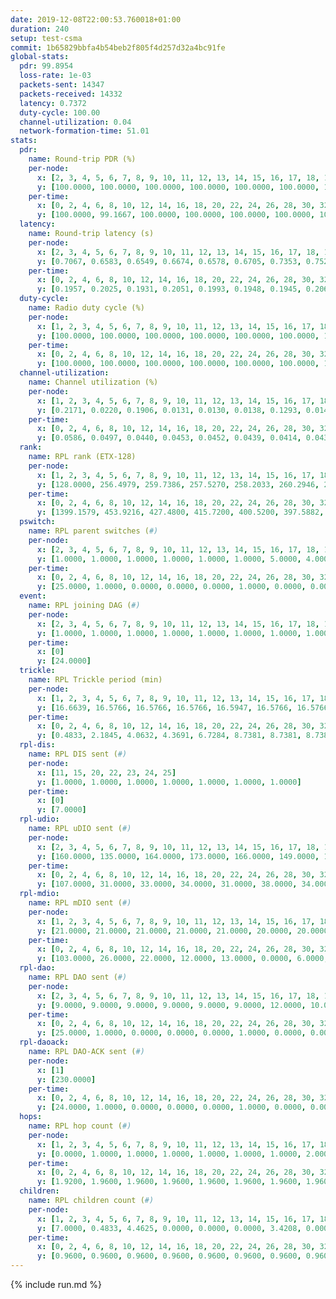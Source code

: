 ```yaml
---
date: 2019-12-08T22:00:53.760018+01:00
duration: 240
setup: test-csma
commit: 1b65829bbfa4b54beb2f805f4d257d32a4bc91fe
global-stats:
  pdr: 99.8954
  loss-rate: 1e-03
  packets-sent: 14347
  packets-received: 14332
  latency: 0.7372
  duty-cycle: 100.00
  channel-utilization: 0.04
  network-formation-time: 51.01
stats:
  pdr:
    name: Round-trip PDR (%)
    per-node:
      x: [2, 3, 4, 5, 6, 7, 8, 9, 10, 11, 12, 13, 14, 15, 16, 17, 18, 19, 20, 21, 22, 23, 24, 25]
      y: [100.0000, 100.0000, 100.0000, 100.0000, 100.0000, 100.0000, 100.0000, 100.0000, 100.0000, 100.0000, 100.0000, 100.0000, 100.0000, 100.0000, 100.0000, 100.0000, 100.0000, 99.8328, 100.0000, 97.9021, 99.8276, 99.8285, 100.0000, 100.0000]
    per-time:
      x: [0, 2, 4, 6, 8, 10, 12, 14, 16, 18, 20, 22, 24, 26, 28, 30, 32, 34, 36, 38, 40, 42, 44, 46, 48, 50, 52, 54, 56, 58, 60, 62, 64, 66, 68, 70, 72, 74, 76, 78, 80, 82, 84, 86, 88, 90, 92, 94, 96, 98, 100, 102, 104, 106, 108, 110, 112, 114, 116, 118, 120, 122, 124, 126, 128, 130, 132, 134, 136, 138, 140, 142, 144, 146, 148, 150, 152, 154, 156, 158, 160, 162, 164, 166, 168, 170, 172, 174, 176, 178, 180, 182, 184, 186, 188, 190, 192, 194, 196, 198, 200, 202, 204, 206, 208, 210, 212, 214, 216, 218, 220, 222, 224, 226, 228, 230, 232, 234, 236, 238]
      y: [100.0000, 99.1667, 100.0000, 100.0000, 100.0000, 100.0000, 100.0000, 100.0000, 100.0000, 100.0000, 100.0000, 100.0000, 100.0000, 100.0000, 100.0000, 100.0000, 100.0000, 100.0000, 100.0000, 100.0000, 100.0000, 100.0000, 100.0000, 100.0000, 100.0000, 100.0000, 100.0000, 100.0000, 100.0000, 100.0000, 100.0000, 99.1667, 100.0000, 100.0000, 100.0000, 100.0000, 100.0000, 100.0000, 100.0000, 100.0000, 100.0000, 100.0000, 100.0000, 100.0000, 100.0000, 100.0000, 100.0000, 100.0000, 100.0000, 100.0000, 100.0000, 100.0000, 100.0000, 100.0000, 100.0000, 100.0000, 100.0000, 100.0000, 100.0000, 100.0000, 100.0000, 100.0000, 100.0000, 100.0000, 100.0000, 100.0000, 100.0000, 100.0000, 100.0000, 100.0000, 100.0000, 100.0000, 100.0000, 100.0000, 100.0000, 100.0000, 100.0000, 100.0000, 100.0000, 100.0000, 100.0000, 100.0000, 100.0000, 100.0000, 100.0000, 100.0000, 100.0000, 100.0000, 100.0000, 100.0000, 100.0000, 100.0000, 100.0000, 100.0000, 100.0000, 100.0000, 100.0000, 100.0000, 100.0000, 100.0000, 100.0000, 100.0000, 100.0000, 100.0000, 100.0000, 100.0000, 100.0000, 100.0000, 98.3333, 100.0000, 98.3333, 93.3333, 99.1667, 100.0000, 100.0000, 100.0000, 100.0000, 100.0000, 100.0000, 100.0000]
  latency:
    name: Round-trip latency (s)
    per-node:
      x: [2, 3, 4, 5, 6, 7, 8, 9, 10, 11, 12, 13, 14, 15, 16, 17, 18, 19, 20, 21, 22, 23, 24, 25]
      y: [0.7067, 0.6583, 0.6549, 0.6674, 0.6578, 0.6705, 0.7353, 0.7526, 0.6357, 0.7569, 0.6886, 0.7555, 0.7293, 0.7310, 0.7634, 0.7120, 0.7116, 0.8054, 0.7895, 0.7836, 0.8384, 0.8857, 0.8141, 0.8087]
    per-time:
      x: [0, 2, 4, 6, 8, 10, 12, 14, 16, 18, 20, 22, 24, 26, 28, 30, 32, 34, 36, 38, 40, 42, 44, 46, 48, 50, 52, 54, 56, 58, 60, 62, 64, 66, 68, 70, 72, 74, 76, 78, 80, 82, 84, 86, 88, 90, 92, 94, 96, 98, 100, 102, 104, 106, 108, 110, 112, 114, 116, 118, 120, 122, 124, 126, 128, 130, 132, 134, 136, 138, 140, 142, 144, 146, 148, 150, 152, 154, 156, 158, 160, 162, 164, 166, 168, 170, 172, 174, 176, 178, 180, 182, 184, 186, 188, 190, 192, 194, 196, 198, 200, 202, 204, 206, 208, 210, 212, 214, 216, 218, 220, 222, 224, 226, 228, 230, 232, 234, 236, 238]
      y: [0.1957, 0.2025, 0.1931, 0.2051, 0.1993, 0.1948, 0.1945, 0.2068, 0.1975, 0.1899, 0.1942, 0.2093, 0.1928, 0.2081, 0.2039, 0.2084, 0.1988, 0.2020, 0.1965, 0.1981, 0.2037, 0.1857, 0.1798, 0.1926, 0.2047, 0.1899, 0.1845, 0.1820, 0.1941, 0.1932, 0.1818, 0.1959, 0.1939, 0.1841, 0.1887, 0.1904, 0.1779, 0.1960, 0.1860, 0.1862, 0.1843, 0.1772, 0.1782, 0.1856, 0.1935, 0.1854, 0.1884, 0.1919, 0.1744, 0.2000, 0.1972, 0.2693, 1.1555, 1.1659, 1.1600, 1.1645, 1.1458, 1.1392, 1.1683, 1.1670, 1.1653, 1.1677, 1.1598, 1.1631, 1.1544, 1.1549, 1.1607, 1.1659, 1.1643, 1.1516, 1.1666, 1.1676, 1.1528, 1.1493, 1.1708, 1.1620, 1.1637, 1.1568, 1.1540, 1.1608, 1.1534, 1.1740, 1.1522, 1.1496, 1.1610, 1.1468, 1.1469, 1.1560, 1.1424, 1.1513, 1.1484, 1.1589, 1.1513, 1.1554, 1.1636, 1.1462, 1.1550, 1.1529, 1.1546, 1.1225, 1.1724, 1.1523, 1.1658, 1.1462, 1.1551, 1.1592, 1.1506, 1.1478, 1.1603, 1.1537, 1.1511, 1.1655, 1.1641, 1.1399, 1.1448, 1.1532, 1.1505, 1.1382, 1.1470, 1.1430]
  duty-cycle:
    name: Radio duty cycle (%)
    per-node:
      x: [1, 2, 3, 4, 5, 6, 7, 8, 9, 10, 11, 12, 13, 14, 15, 16, 17, 18, 19, 20, 21, 22, 23, 24, 25]
      y: [100.0000, 100.0000, 100.0000, 100.0000, 100.0000, 100.0000, 100.0000, 100.0000, 100.0000, 100.0000, 100.0000, 100.0000, 100.0000, 100.0000, 100.0000, 100.0000, 100.0000, 100.0000, 100.0000, 100.0000, 100.0000, 100.0000, 100.0000, 100.0000, 100.0000]
    per-time:
      x: [0, 2, 4, 6, 8, 10, 12, 14, 16, 18, 20, 22, 24, 26, 28, 30, 32, 34, 36, 38, 40, 42, 44, 46, 48, 50, 52, 54, 56, 58, 60, 62, 64, 66, 68, 70, 72, 74, 76, 78, 80, 82, 84, 86, 88, 90, 92, 94, 96, 98, 100, 102, 104, 106, 108, 110, 112, 114, 116, 118, 120, 122, 124, 126, 128, 130, 132, 134, 136, 138, 140, 142, 144, 146, 148, 150, 152, 154, 156, 158, 160, 162, 164, 166, 168, 170, 172, 174, 176, 178, 180, 182, 184, 186, 188, 190, 192, 194, 196, 198, 200, 202, 204, 206, 208, 210, 212, 214, 216, 218, 220, 222, 224, 226, 228, 230, 232, 234, 236, 238]
      y: [100.0000, 100.0000, 100.0000, 100.0000, 100.0000, 100.0000, 100.0000, 100.0000, 100.0000, 100.0000, 100.0000, 100.0000, 100.0000, 100.0000, 100.0000, 100.0000, 100.0000, 100.0000, 100.0000, 100.0000, 100.0000, 100.0000, 100.0000, 100.0000, 100.0000, 100.0000, 100.0000, 100.0000, 100.0000, 100.0000, 100.0000, 100.0000, 100.0000, 100.0000, 100.0000, 100.0000, 100.0000, 100.0000, 100.0000, 100.0000, 100.0000, 100.0000, 100.0000, 100.0000, 100.0000, 100.0000, 100.0000, 100.0000, 100.0000, 100.0000, 100.0000, 100.0000, 100.0000, 100.0000, 100.0000, 100.0000, 100.0000, 100.0000, 100.0000, 100.0000, 100.0000, 100.0000, 100.0000, 100.0000, 100.0000, 100.0000, 100.0000, 100.0000, 100.0000, 100.0000, 100.0000, 100.0000, 100.0000, 100.0000, 100.0000, 100.0000, 100.0000, 100.0000, 100.0000, 100.0000, 100.0000, 100.0000, 100.0000, 100.0000, 100.0000, 100.0000, 100.0000, 100.0000, 100.0000, 100.0000, 100.0000, 100.0000, 100.0000, 100.0000, 100.0000, 100.0000, 100.0000, 100.0000, 100.0000, 100.0000, 100.0000, 100.0000, 100.0000, 100.0000, 100.0000, 100.0000, 100.0000, 100.0000, 100.0000, 100.0000, 100.0000, 100.0000, 100.0000, 100.0000, 100.0000, 100.0000, 100.0000, 100.0000, 100.0000, 100.0000]
  channel-utilization:
    name: Channel utilization (%)
    per-node:
      x: [1, 2, 3, 4, 5, 6, 7, 8, 9, 10, 11, 12, 13, 14, 15, 16, 17, 18, 19, 20, 21, 22, 23, 24, 25]
      y: [0.2171, 0.0220, 0.1906, 0.0131, 0.0130, 0.0138, 0.1293, 0.0148, 0.0144, 0.0479, 0.0146, 0.0137, 0.0257, 0.0145, 0.0321, 0.0169, 0.0946, 0.0693, 0.0154, 0.0241, 0.0178, 0.0227, 0.0167, 0.0143, 0.0150]
    per-time:
      x: [0, 2, 4, 6, 8, 10, 12, 14, 16, 18, 20, 22, 24, 26, 28, 30, 32, 34, 36, 38, 40, 42, 44, 46, 48, 50, 52, 54, 56, 58, 60, 62, 64, 66, 68, 70, 72, 74, 76, 78, 80, 82, 84, 86, 88, 90, 92, 94, 96, 98, 100, 102, 104, 106, 108, 110, 112, 114, 116, 118, 120, 122, 124, 126, 128, 130, 132, 134, 136, 138, 140, 142, 144, 146, 148, 150, 152, 154, 156, 158, 160, 162, 164, 166, 168, 170, 172, 174, 176, 178, 180, 182, 184, 186, 188, 190, 192, 194, 196, 198, 200, 202, 204, 206, 208, 210, 212, 214, 216, 218, 220, 222, 224, 226, 228, 230, 232, 234, 236, 238]
      y: [0.0586, 0.0497, 0.0440, 0.0453, 0.0452, 0.0439, 0.0414, 0.0437, 0.0470, 0.0439, 0.0419, 0.0460, 0.0436, 0.0424, 0.0537, 0.0440, 0.0455, 0.0417, 0.0433, 0.0434, 0.0406, 0.0448, 0.0418, 0.0418, 0.0462, 0.0474, 0.0407, 0.0439, 0.0453, 0.0448, 0.0426, 0.0454, 0.0425, 0.0438, 0.0408, 0.0431, 0.0412, 0.0447, 0.0409, 0.0407, 0.0414, 0.0404, 0.0406, 0.0461, 0.0445, 0.0403, 0.0416, 0.0423, 0.0425, 0.0428, 0.0393, 0.0416, 0.0401, 0.0405, 0.0421, 0.0440, 0.0422, 0.0479, 0.0432, 0.0428, 0.0464, 0.0441, 0.0428, 0.0449, 0.0406, 0.0419, 0.0419, 0.0420, 0.0429, 0.0426, 0.0426, 0.0438, 0.0460, 0.0374, 0.0446, 0.0414, 0.0459, 0.0379, 0.0416, 0.0428, 0.0411, 0.0429, 0.0419, 0.0415, 0.0413, 0.0464, 0.0450, 0.0443, 0.0375, 0.0413, 0.0430, 0.0448, 0.0422, 0.0445, 0.0416, 0.0426, 0.0435, 0.0400, 0.0434, 0.0443, 0.0448, 0.0418, 0.0459, 0.0442, 0.0383, 0.0471, 0.0406, 0.0413, 0.0420, 0.0454, 0.0415, 0.0477, 0.0492, 0.0450, 0.0467, 0.0459, 0.0405, 0.0431, 0.0413, 0.0430]
  rank:
    name: RPL rank (ETX-128)
    per-node:
      x: [1, 2, 3, 4, 5, 6, 7, 8, 9, 10, 11, 12, 13, 14, 15, 16, 17, 18, 19, 20, 21, 22, 23, 24, 25]
      y: [128.0000, 256.4979, 259.7386, 257.5270, 258.2033, 260.2946, 258.8091, 392.6694, 395.2951, 259.8008, 391.8091, 387.2172, 390.6066, 391.4398, 390.9303, 405.1079, 392.1826, 689.8971, 532.9306, 524.4504, 537.5813, 526.3251, 656.9069, 566.5145, 574.4149]
    per-time:
      x: [0, 2, 4, 6, 8, 10, 12, 14, 16, 18, 20, 22, 24, 26, 28, 30, 32, 34, 36, 38, 40, 42, 44, 46, 48, 50, 52, 54, 56, 58, 60, 62, 64, 66, 68, 70, 72, 74, 76, 78, 80, 82, 84, 86, 88, 90, 92, 94, 96, 98, 100, 102, 104, 106, 108, 110, 112, 114, 116, 118, 120, 122, 124, 126, 128, 130, 132, 134, 136, 138, 140, 142, 144, 146, 148, 150, 152, 154, 156, 158, 160, 162, 164, 166, 168, 170, 172, 174, 176, 178, 180, 182, 184, 186, 188, 190, 192, 194, 196, 198, 200, 202, 204, 206, 208, 210, 212, 214, 216, 218, 220, 222, 224, 226, 228, 230, 232, 234, 236, 238]
      y: [1399.1579, 453.9216, 427.4800, 415.7200, 400.5200, 397.5882, 396.6600, 396.5000, 394.4200, 392.8400, 392.1600, 393.1400, 392.9200, 390.9800, 390.4600, 391.1400, 390.8800, 391.3800, 392.3400, 391.9400, 392.3200, 393.9400, 393.5200, 394.2200, 390.2000, 390.8400, 394.0000, 392.7400, 391.6400, 393.5800, 392.0200, 392.8600, 391.7600, 390.9000, 389.3600, 389.9020, 387.0000, 389.2400, 388.8400, 388.3000, 387.9800, 388.7400, 387.7800, 384.4400, 385.6800, 385.9200, 383.2200, 385.7200, 394.1176, 388.2800, 386.7200, 388.7600, 389.8000, 390.3600, 390.3400, 391.9600, 391.4510, 390.9615, 390.2200, 389.1400, 390.6800, 391.7400, 391.0392, 389.6604, 390.2200, 390.1800, 394.5660, 391.6400, 392.1600, 389.7800, 387.7000, 390.7843, 392.1961, 387.1800, 387.1600, 386.6800, 388.4314, 382.5000, 384.9200, 383.6200, 384.7200, 383.5200, 383.5490, 384.6200, 387.7000, 387.9200, 388.6800, 388.3400, 388.9800, 387.7800, 390.3529, 391.3725, 393.6078, 388.9400, 388.8000, 390.2400, 390.1000, 387.9800, 390.3333, 390.2075, 389.3800, 392.6667, 390.3800, 391.6400, 390.1400, 397.5098, 393.9412, 392.4717, 392.0588, 389.1000, 389.9800, 391.3400, 395.3600, 395.4200, 392.8235, 388.9200, 390.2600, 389.6275, 389.9000, 387.9000]
  pswitch:
    name: RPL parent switches (#)
    per-node:
      x: [2, 3, 4, 5, 6, 7, 8, 9, 10, 11, 12, 13, 14, 15, 16, 17, 18, 19, 20, 21, 22, 23, 24, 25]
      y: [1.0000, 1.0000, 1.0000, 1.0000, 1.0000, 1.0000, 5.0000, 4.0000, 1.0000, 1.0000, 4.0000, 4.0000, 1.0000, 4.0000, 1.0000, 1.0000, 2.0000, 5.0000, 2.0000, 6.0000, 3.0000, 7.0000, 1.0000, 1.0000]
    per-time:
      x: [0, 2, 4, 6, 8, 10, 12, 14, 16, 18, 20, 22, 24, 26, 28, 30, 32, 34, 36, 38, 40, 42, 44, 46, 48, 50, 52, 54, 56, 58, 60, 62, 64, 66, 68, 70, 72, 74, 76, 78, 80, 82, 84, 86, 88, 90, 92, 94, 96, 98, 100, 102, 104, 106, 108, 110, 112, 114, 116, 118, 120, 122, 124, 126, 128, 130, 132, 134, 136, 138, 140, 142, 144, 146, 148, 150, 152, 154, 156, 158, 160, 162, 164, 166, 168, 170, 172, 174, 176, 178, 180, 182, 184, 186, 188, 190, 192, 194, 196, 198, 200, 202, 204, 206, 208, 210, 212, 214, 216, 218, 220, 222, 224, 226, 228, 230, 232, 234]
      y: [25.0000, 1.0000, 0.0000, 0.0000, 0.0000, 1.0000, 0.0000, 0.0000, 0.0000, 0.0000, 0.0000, 0.0000, 0.0000, 0.0000, 0.0000, 0.0000, 0.0000, 0.0000, 0.0000, 0.0000, 0.0000, 0.0000, 0.0000, 0.0000, 0.0000, 0.0000, 0.0000, 0.0000, 0.0000, 0.0000, 0.0000, 0.0000, 0.0000, 0.0000, 0.0000, 1.0000, 0.0000, 0.0000, 0.0000, 0.0000, 0.0000, 0.0000, 0.0000, 0.0000, 0.0000, 0.0000, 0.0000, 0.0000, 1.0000, 0.0000, 0.0000, 0.0000, 0.0000, 0.0000, 0.0000, 0.0000, 1.0000, 2.0000, 0.0000, 0.0000, 0.0000, 0.0000, 1.0000, 3.0000, 0.0000, 0.0000, 3.0000, 0.0000, 0.0000, 0.0000, 0.0000, 1.0000, 1.0000, 0.0000, 0.0000, 0.0000, 1.0000, 0.0000, 0.0000, 0.0000, 0.0000, 0.0000, 1.0000, 0.0000, 0.0000, 0.0000, 0.0000, 0.0000, 0.0000, 0.0000, 1.0000, 1.0000, 1.0000, 0.0000, 0.0000, 0.0000, 0.0000, 0.0000, 1.0000, 3.0000, 0.0000, 1.0000, 0.0000, 0.0000, 0.0000, 1.0000, 1.0000, 3.0000, 1.0000, 0.0000, 0.0000, 0.0000, 0.0000, 0.0000, 1.0000, 0.0000, 0.0000, 1.0000]
  event:
    name: RPL joining DAG (#)
    per-node:
      x: [2, 3, 4, 5, 6, 7, 8, 9, 10, 11, 12, 13, 14, 15, 16, 17, 18, 19, 20, 21, 22, 23, 24, 25]
      y: [1.0000, 1.0000, 1.0000, 1.0000, 1.0000, 1.0000, 1.0000, 1.0000, 1.0000, 1.0000, 1.0000, 1.0000, 1.0000, 1.0000, 1.0000, 1.0000, 1.0000, 1.0000, 1.0000, 1.0000, 1.0000, 1.0000, 1.0000, 1.0000]
    per-time:
      x: [0]
      y: [24.0000]
  trickle:
    name: RPL Trickle period (min)
    per-node:
      x: [1, 2, 3, 4, 5, 6, 7, 8, 9, 10, 11, 12, 13, 14, 15, 16, 17, 18, 19, 20, 21, 22, 23, 24, 25]
      y: [16.6639, 16.5766, 16.5766, 16.5766, 16.5947, 16.5766, 16.5766, 16.5556, 16.5866, 16.5766, 16.5392, 16.5507, 16.5866, 16.5755, 16.5866, 16.5766, 16.5766, 16.4391, 16.5456, 16.5335, 16.5494, 16.5380, 16.4912, 16.5296, 16.5296]
    per-time:
      x: [0, 2, 4, 6, 8, 10, 12, 14, 16, 18, 20, 22, 24, 26, 28, 30, 32, 34, 36, 38, 40, 42, 44, 46, 48, 50, 52, 54, 56, 58, 60, 62, 64, 66, 68, 70, 72, 74, 76, 78, 80, 82, 84, 86, 88, 90, 92, 94, 96, 98, 100, 102, 104, 106, 108, 110, 112, 114, 116, 118, 120, 122, 124, 126, 128, 130, 132, 134, 136, 138, 140, 142, 144, 146, 148, 150, 152, 154, 156, 158, 160, 162, 164, 166, 168, 170, 172, 174, 176, 178, 180, 182, 184, 186, 188, 190, 192, 194, 196, 198, 200, 202, 204, 206, 208, 210, 212, 214, 216, 218, 220, 222, 224, 226, 228, 230, 232, 234, 236, 238]
      y: [0.4833, 2.1845, 4.0632, 4.3691, 6.7284, 8.7381, 8.7381, 8.7381, 11.5343, 17.4763, 17.4763, 17.4763, 17.4763, 17.4763, 17.4763, 17.4763, 17.4763, 17.4763, 17.4763, 17.4763, 17.4763, 17.4763, 17.4763, 17.4763, 17.4763, 17.4763, 17.4763, 17.4763, 17.4763, 17.4763, 17.4763, 17.4763, 17.4763, 17.4763, 17.4763, 17.4763, 17.4763, 17.4763, 17.4763, 17.4763, 17.4763, 17.4763, 17.4763, 17.4763, 17.4763, 17.4763, 17.4763, 17.4763, 17.4763, 17.4763, 17.4763, 17.4763, 17.4763, 17.4763, 17.4763, 17.4763, 17.4763, 17.4763, 17.4763, 17.4763, 17.4763, 17.4763, 17.4763, 17.4763, 17.4763, 17.4763, 17.4763, 17.4763, 17.4763, 17.4763, 17.4763, 17.4763, 17.4763, 17.4763, 17.4763, 17.4763, 17.4763, 17.4763, 17.4763, 17.4763, 17.4763, 17.4763, 17.4763, 17.4763, 17.4763, 17.4763, 17.4763, 17.4763, 17.4763, 17.4763, 17.4763, 17.4763, 17.4763, 17.4763, 17.4763, 17.4763, 17.4763, 17.4763, 17.4763, 17.4763, 17.4763, 17.4763, 17.4763, 17.4763, 17.4763, 17.4763, 17.4763, 17.4763, 17.4763, 17.4763, 17.4763, 17.4763, 17.4763, 17.4763, 17.4763, 17.4763, 17.4763, 17.4763, 17.4763, 17.4763]
  rpl-dis:
    name: RPL DIS sent (#)
    per-node:
      x: [11, 15, 20, 22, 23, 24, 25]
      y: [1.0000, 1.0000, 1.0000, 1.0000, 1.0000, 1.0000, 1.0000]
    per-time:
      x: [0]
      y: [7.0000]
  rpl-udio:
    name: RPL uDIO sent (#)
    per-node:
      x: [2, 3, 4, 5, 6, 7, 8, 9, 10, 11, 12, 13, 14, 15, 16, 17, 18, 19, 20, 21, 22, 23, 24, 25]
      y: [160.0000, 135.0000, 164.0000, 173.0000, 166.0000, 149.0000, 174.0000, 161.0000, 166.0000, 161.0000, 171.0000, 160.0000, 166.0000, 171.0000, 166.0000, 158.0000, 167.0000, 172.0000, 163.0000, 173.0000, 171.0000, 160.0000, 159.0000, 167.0000]
    per-time:
      x: [0, 2, 4, 6, 8, 10, 12, 14, 16, 18, 20, 22, 24, 26, 28, 30, 32, 34, 36, 38, 40, 42, 44, 46, 48, 50, 52, 54, 56, 58, 60, 62, 64, 66, 68, 70, 72, 74, 76, 78, 80, 82, 84, 86, 88, 90, 92, 94, 96, 98, 100, 102, 104, 106, 108, 110, 112, 114, 116, 118, 120, 122, 124, 126, 128, 130, 132, 134, 136, 138, 140, 142, 144, 146, 148, 150, 152, 154, 156, 158, 160, 162, 164, 166, 168, 170, 172, 174, 176, 178, 180, 182, 184, 186, 188, 190, 192, 194, 196, 198, 200, 202, 204, 206, 208, 210, 212, 214, 216, 218, 220, 222, 224, 226, 228, 230, 232, 234, 236, 238, 240]
      y: [107.0000, 31.0000, 33.0000, 34.0000, 31.0000, 38.0000, 34.0000, 29.0000, 30.0000, 31.0000, 31.0000, 31.0000, 31.0000, 31.0000, 32.0000, 32.0000, 31.0000, 34.0000, 37.0000, 34.0000, 32.0000, 30.0000, 34.0000, 29.0000, 31.0000, 33.0000, 32.0000, 31.0000, 31.0000, 32.0000, 31.0000, 34.0000, 32.0000, 31.0000, 37.0000, 24.0000, 33.0000, 29.0000, 32.0000, 30.0000, 32.0000, 32.0000, 34.0000, 26.0000, 30.0000, 34.0000, 30.0000, 34.0000, 36.0000, 29.0000, 33.0000, 28.0000, 37.0000, 28.0000, 33.0000, 31.0000, 37.0000, 29.0000, 29.0000, 37.0000, 34.0000, 34.0000, 30.0000, 29.0000, 34.0000, 30.0000, 32.0000, 34.0000, 36.0000, 33.0000, 34.0000, 34.0000, 30.0000, 29.0000, 32.0000, 33.0000, 37.0000, 29.0000, 30.0000, 30.0000, 34.0000, 33.0000, 36.0000, 30.0000, 31.0000, 29.0000, 33.0000, 33.0000, 28.0000, 31.0000, 35.0000, 31.0000, 34.0000, 36.0000, 31.0000, 33.0000, 30.0000, 36.0000, 33.0000, 34.0000, 33.0000, 34.0000, 33.0000, 32.0000, 27.0000, 39.0000, 31.0000, 37.0000, 29.0000, 31.0000, 32.0000, 30.0000, 37.0000, 30.0000, 33.0000, 31.0000, 33.0000, 34.0000, 30.0000, 31.0000, 2.0000]
  rpl-mdio:
    name: RPL mDIO sent (#)
    per-node:
      x: [1, 2, 3, 4, 5, 6, 7, 8, 9, 10, 11, 12, 13, 14, 15, 16, 17, 18, 19, 20, 21, 22, 23, 24, 25]
      y: [21.0000, 21.0000, 21.0000, 21.0000, 21.0000, 20.0000, 20.0000, 21.0000, 21.0000, 20.0000, 21.0000, 21.0000, 20.0000, 20.0000, 20.0000, 20.0000, 20.0000, 20.0000, 21.0000, 21.0000, 20.0000, 21.0000, 20.0000, 21.0000, 21.0000]
    per-time:
      x: [0, 2, 4, 6, 8, 10, 12, 14, 16, 18, 20, 22, 24, 26, 28, 30, 32, 34, 36, 38, 40, 42, 44, 46, 48, 50, 52, 54, 56, 58, 60, 62, 64, 66, 68, 70, 72, 74, 76, 78, 80, 82, 84, 86, 88, 90, 92, 94, 96, 98, 100, 102, 104, 106, 108, 110, 112, 114, 116, 118, 120, 122, 124, 126, 128, 130, 132, 134, 136, 138, 140, 142, 144, 146, 148, 150, 152, 154, 156, 158, 160, 162, 164, 166, 168, 170, 172, 174, 176, 178, 180, 182, 184, 186, 188, 190, 192, 194, 196, 198, 200, 202, 204, 206, 208, 210, 212, 214, 216, 218, 220, 222, 224, 226, 228, 230, 232, 234, 236, 238, 240]
      y: [103.0000, 26.0000, 22.0000, 12.0000, 13.0000, 0.0000, 6.0000, 8.0000, 11.0000, 0.0000, 0.0000, 0.0000, 0.0000, 7.0000, 7.0000, 6.0000, 2.0000, 3.0000, 0.0000, 0.0000, 0.0000, 1.0000, 5.0000, 5.0000, 6.0000, 7.0000, 1.0000, 0.0000, 0.0000, 0.0000, 2.0000, 7.0000, 5.0000, 6.0000, 5.0000, 0.0000, 0.0000, 0.0000, 0.0000, 1.0000, 4.0000, 7.0000, 7.0000, 6.0000, 0.0000, 0.0000, 0.0000, 0.0000, 4.0000, 6.0000, 6.0000, 7.0000, 2.0000, 0.0000, 0.0000, 0.0000, 0.0000, 6.0000, 7.0000, 3.0000, 6.0000, 3.0000, 0.0000, 0.0000, 0.0000, 0.0000, 5.0000, 8.0000, 4.0000, 8.0000, 0.0000, 0.0000, 0.0000, 0.0000, 6.0000, 2.0000, 6.0000, 6.0000, 5.0000, 0.0000, 0.0000, 0.0000, 0.0000, 6.0000, 6.0000, 3.0000, 7.0000, 3.0000, 0.0000, 0.0000, 0.0000, 0.0000, 7.0000, 5.0000, 9.0000, 3.0000, 1.0000, 0.0000, 0.0000, 0.0000, 4.0000, 4.0000, 6.0000, 6.0000, 5.0000, 0.0000, 0.0000, 0.0000, 0.0000, 3.0000, 4.0000, 6.0000, 7.0000, 5.0000, 0.0000, 0.0000, 0.0000, 0.0000, 5.0000, 7.0000, 1.0000]
  rpl-dao:
    name: RPL DAO sent (#)
    per-node:
      x: [2, 3, 4, 5, 6, 7, 8, 9, 10, 11, 12, 13, 14, 15, 16, 17, 18, 19, 20, 21, 22, 23, 24, 25]
      y: [9.0000, 9.0000, 9.0000, 9.0000, 9.0000, 9.0000, 12.0000, 10.0000, 9.0000, 9.0000, 9.0000, 11.0000, 9.0000, 10.0000, 9.0000, 9.0000, 10.0000, 10.0000, 9.0000, 11.0000, 10.0000, 12.0000, 9.0000, 9.0000]
    per-time:
      x: [0, 2, 4, 6, 8, 10, 12, 14, 16, 18, 20, 22, 24, 26, 28, 30, 32, 34, 36, 38, 40, 42, 44, 46, 48, 50, 52, 54, 56, 58, 60, 62, 64, 66, 68, 70, 72, 74, 76, 78, 80, 82, 84, 86, 88, 90, 92, 94, 96, 98, 100, 102, 104, 106, 108, 110, 112, 114, 116, 118, 120, 122, 124, 126, 128, 130, 132, 134, 136, 138, 140, 142, 144, 146, 148, 150, 152, 154, 156, 158, 160, 162, 164, 166, 168, 170, 172, 174, 176, 178, 180, 182, 184, 186, 188, 190, 192, 194, 196, 198, 200, 202, 204, 206, 208, 210, 212, 214, 216, 218, 220, 222, 224, 226, 228, 230, 232, 234]
      y: [25.0000, 1.0000, 0.0000, 0.0000, 0.0000, 1.0000, 0.0000, 0.0000, 0.0000, 0.0000, 0.0000, 0.0000, 0.0000, 0.0000, 22.0000, 0.0000, 1.0000, 0.0000, 0.0000, 1.0000, 0.0000, 0.0000, 0.0000, 0.0000, 0.0000, 0.0000, 0.0000, 0.0000, 19.0000, 3.0000, 1.0000, 0.0000, 0.0000, 1.0000, 0.0000, 1.0000, 0.0000, 0.0000, 0.0000, 0.0000, 0.0000, 0.0000, 12.0000, 9.0000, 1.0000, 0.0000, 0.0000, 1.0000, 1.0000, 1.0000, 0.0000, 0.0000, 0.0000, 0.0000, 0.0000, 0.0000, 6.0000, 16.0000, 1.0000, 0.0000, 0.0000, 1.0000, 2.0000, 3.0000, 0.0000, 0.0000, 3.0000, 0.0000, 0.0000, 0.0000, 3.0000, 12.0000, 4.0000, 0.0000, 0.0000, 0.0000, 2.0000, 3.0000, 0.0000, 0.0000, 1.0000, 0.0000, 1.0000, 0.0000, 0.0000, 12.0000, 6.0000, 0.0000, 0.0000, 0.0000, 2.0000, 3.0000, 2.0000, 0.0000, 0.0000, 0.0000, 1.0000, 0.0000, 1.0000, 13.0000, 4.0000, 1.0000, 0.0000, 0.0000, 0.0000, 2.0000, 3.0000, 2.0000, 1.0000, 0.0000, 1.0000, 0.0000, 1.0000, 5.0000, 10.0000, 1.0000, 0.0000, 1.0000]
  rpl-daoack:
    name: RPL DAO-ACK sent (#)
    per-node:
      x: [1]
      y: [230.0000]
    per-time:
      x: [0, 2, 4, 6, 8, 10, 12, 14, 16, 18, 20, 22, 24, 26, 28, 30, 32, 34, 36, 38, 40, 42, 44, 46, 48, 50, 52, 54, 56, 58, 60, 62, 64, 66, 68, 70, 72, 74, 76, 78, 80, 82, 84, 86, 88, 90, 92, 94, 96, 98, 100, 102, 104, 106, 108, 110, 112, 114, 116, 118, 120, 122, 124, 126, 128, 130, 132, 134, 136, 138, 140, 142, 144, 146, 148, 150, 152, 154, 156, 158, 160, 162, 164, 166, 168, 170, 172, 174, 176, 178, 180, 182, 184, 186, 188, 190, 192, 194, 196, 198, 200, 202, 204, 206, 208, 210, 212, 214, 216, 218, 220, 222, 224, 226, 228, 230, 232, 234]
      y: [24.0000, 1.0000, 0.0000, 0.0000, 0.0000, 1.0000, 0.0000, 0.0000, 0.0000, 0.0000, 0.0000, 0.0000, 0.0000, 0.0000, 22.0000, 0.0000, 1.0000, 0.0000, 0.0000, 1.0000, 0.0000, 0.0000, 0.0000, 0.0000, 0.0000, 0.0000, 0.0000, 0.0000, 19.0000, 3.0000, 1.0000, 0.0000, 0.0000, 1.0000, 0.0000, 1.0000, 0.0000, 0.0000, 0.0000, 0.0000, 0.0000, 0.0000, 12.0000, 9.0000, 1.0000, 0.0000, 0.0000, 1.0000, 1.0000, 1.0000, 0.0000, 0.0000, 0.0000, 0.0000, 0.0000, 0.0000, 6.0000, 16.0000, 1.0000, 0.0000, 0.0000, 1.0000, 2.0000, 3.0000, 0.0000, 0.0000, 3.0000, 0.0000, 0.0000, 0.0000, 3.0000, 12.0000, 4.0000, 0.0000, 0.0000, 0.0000, 2.0000, 3.0000, 0.0000, 0.0000, 1.0000, 0.0000, 1.0000, 0.0000, 0.0000, 12.0000, 6.0000, 0.0000, 0.0000, 0.0000, 2.0000, 3.0000, 2.0000, 0.0000, 0.0000, 0.0000, 1.0000, 0.0000, 1.0000, 13.0000, 4.0000, 1.0000, 0.0000, 0.0000, 0.0000, 2.0000, 3.0000, 2.0000, 1.0000, 0.0000, 1.0000, 0.0000, 1.0000, 5.0000, 10.0000, 1.0000, 0.0000, 1.0000]
  hops:
    name: RPL hop count (#)
    per-node:
      x: [1, 2, 3, 4, 5, 6, 7, 8, 9, 10, 11, 12, 13, 14, 15, 16, 17, 18, 19, 20, 21, 22, 23, 24, 25]
      y: [0.0000, 1.0000, 1.0000, 1.0000, 1.0000, 1.0000, 1.0000, 2.0000, 2.0000, 1.0000, 2.0000, 2.0000, 2.0000, 2.0000, 2.0000, 2.0000, 2.0000, 2.0000, 3.0000, 3.0000, 3.0000, 3.0000, 3.9875, 3.0000, 3.0000]
    per-time:
      x: [0, 2, 4, 6, 8, 10, 12, 14, 16, 18, 20, 22, 24, 26, 28, 30, 32, 34, 36, 38, 40, 42, 44, 46, 48, 50, 52, 54, 56, 58, 60, 62, 64, 66, 68, 70, 72, 74, 76, 78, 80, 82, 84, 86, 88, 90, 92, 94, 96, 98, 100, 102, 104, 106, 108, 110, 112, 114, 116, 118, 120, 122, 124, 126, 128, 130, 132, 134, 136, 138, 140, 142, 144, 146, 148, 150, 152, 154, 156, 158, 160, 162, 164, 166, 168, 170, 172, 174, 176, 178, 180, 182, 184, 186, 188, 190, 192, 194, 196, 198, 200, 202, 204, 206, 208, 210, 212, 214, 216, 218, 220, 222, 224, 226, 228, 230, 232, 234, 236, 238]
      y: [1.9200, 1.9600, 1.9600, 1.9600, 1.9600, 1.9600, 1.9600, 1.9600, 1.9600, 1.9600, 1.9600, 1.9600, 1.9600, 1.9600, 1.9600, 1.9600, 1.9600, 1.9600, 1.9600, 1.9600, 1.9600, 1.9600, 1.9600, 1.9600, 1.9600, 1.9600, 1.9600, 1.9600, 1.9600, 1.9600, 1.9600, 1.9600, 1.9600, 1.9600, 1.9600, 1.9600, 1.9600, 1.9600, 1.9600, 1.9600, 1.9600, 1.9600, 1.9600, 1.9600, 1.9600, 1.9600, 1.9600, 1.9600, 1.9600, 1.9600, 1.9600, 1.9600, 1.9600, 1.9600, 1.9600, 1.9600, 1.9600, 1.9600, 1.9600, 1.9600, 1.9600, 1.9600, 1.9600, 1.9600, 1.9600, 1.9600, 1.9600, 1.9600, 1.9600, 1.9600, 1.9600, 1.9600, 1.9600, 1.9600, 1.9600, 1.9600, 1.9600, 1.9600, 1.9600, 1.9600, 1.9600, 1.9600, 1.9600, 1.9600, 1.9600, 1.9600, 1.9600, 1.9600, 1.9600, 1.9600, 1.9600, 1.9600, 1.9600, 1.9600, 1.9600, 1.9600, 1.9600, 1.9600, 1.9600, 1.9600, 1.9600, 1.9600, 1.9600, 1.9600, 1.9600, 1.9600, 1.9600, 1.9600, 1.9600, 1.9600, 1.9600, 1.9600, 1.9600, 1.9600, 1.9600, 1.9600, 1.9600, 1.9600, 1.9600, 1.9600]
  children:
    name: RPL children count (#)
    per-node:
      x: [1, 2, 3, 4, 5, 6, 7, 8, 9, 10, 11, 12, 13, 14, 15, 16, 17, 18, 19, 20, 21, 22, 23, 24, 25]
      y: [7.0000, 0.4833, 4.4625, 0.0000, 0.0000, 0.0000, 3.4208, 0.0000, 0.0000, 1.6333, 0.0000, 0.0000, 0.3583, 0.0000, 0.7958, 0.0542, 2.6208, 2.1833, 0.0000, 0.4375, 0.1583, 0.3917, 0.0000, 0.0000, 0.0000]
    per-time:
      x: [0, 2, 4, 6, 8, 10, 12, 14, 16, 18, 20, 22, 24, 26, 28, 30, 32, 34, 36, 38, 40, 42, 44, 46, 48, 50, 52, 54, 56, 58, 60, 62, 64, 66, 68, 70, 72, 74, 76, 78, 80, 82, 84, 86, 88, 90, 92, 94, 96, 98, 100, 102, 104, 106, 108, 110, 112, 114, 116, 118, 120, 122, 124, 126, 128, 130, 132, 134, 136, 138, 140, 142, 144, 146, 148, 150, 152, 154, 156, 158, 160, 162, 164, 166, 168, 170, 172, 174, 176, 178, 180, 182, 184, 186, 188, 190, 192, 194, 196, 198, 200, 202, 204, 206, 208, 210, 212, 214, 216, 218, 220, 222, 224, 226, 228, 230, 232, 234, 236, 238]
      y: [0.9600, 0.9600, 0.9600, 0.9600, 0.9600, 0.9600, 0.9600, 0.9600, 0.9600, 0.9600, 0.9600, 0.9600, 0.9600, 0.9600, 0.9600, 0.9600, 0.9600, 0.9600, 0.9600, 0.9600, 0.9600, 0.9600, 0.9600, 0.9600, 0.9600, 0.9600, 0.9600, 0.9600, 0.9600, 0.9600, 0.9600, 0.9600, 0.9600, 0.9600, 0.9600, 0.9600, 0.9600, 0.9600, 0.9600, 0.9600, 0.9600, 0.9600, 0.9600, 0.9600, 0.9600, 0.9600, 0.9600, 0.9600, 0.9600, 0.9600, 0.9600, 0.9600, 0.9600, 0.9600, 0.9600, 0.9600, 0.9600, 0.9600, 0.9600, 0.9600, 0.9600, 0.9600, 0.9600, 0.9600, 0.9600, 0.9600, 0.9600, 0.9600, 0.9600, 0.9600, 0.9600, 0.9600, 0.9600, 0.9600, 0.9600, 0.9600, 0.9600, 0.9600, 0.9600, 0.9600, 0.9600, 0.9600, 0.9600, 0.9600, 0.9600, 0.9600, 0.9600, 0.9600, 0.9600, 0.9600, 0.9600, 0.9600, 0.9600, 0.9600, 0.9600, 0.9600, 0.9600, 0.9600, 0.9600, 0.9600, 0.9600, 0.9600, 0.9600, 0.9600, 0.9600, 0.9600, 0.9600, 0.9600, 0.9600, 0.9600, 0.9600, 0.9600, 0.9600, 0.9600, 0.9600, 0.9600, 0.9600, 0.9600, 0.9600, 0.9600]
---
```


{% include run.md %}
